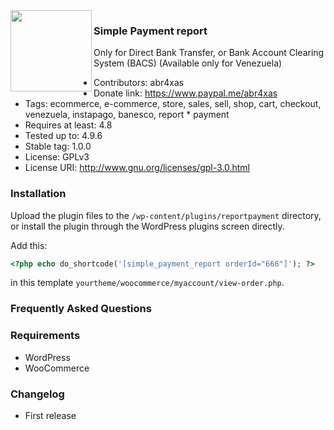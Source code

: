 <img align="left" width="130" src="https://blog.abr4xas.org/icons/apple-icon-180x180.png">

### Simple Payment report 


Only for Direct Bank Transfer, or Bank Account Clearing System (BACS) (Available only for Venezuela)

* Contributors: abr4xas
* Donate link: https://www.paypal.me/abr4xas
* Tags: ecommerce, e-commerce, store, sales, sell, shop, cart, checkout, venezuela, instapago, banesco, report * payment
* Requires at least: 4.8
* Tested up to: 4.9.6
* Stable tag: 1.0.0
* License: GPLv3
* License URI: http://www.gnu.org/licenses/gpl-3.0.html

### Installation 

Upload the plugin files to the `/wp-content/plugins/reportpayment` directory, or install the plugin through the WordPress plugins screen directly.

Add this: 

```php
<?php echo do_shortcode('[simple_payment_report orderId="666"]'); ?>
```
in this template `yourtheme/woocommerce/myaccount/view-order.php`.


### Frequently Asked Questions 

### Requirements

* WordPress
* WooCommerce

### Changelog 

* First release